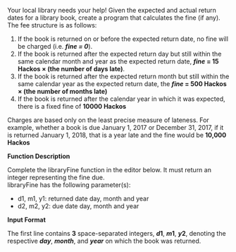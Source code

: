 Your local library needs your help! Given the expected and actual return dates for a library book, create a program that calculates the fine (if any). The fee structure is as follows: 

1. If the book is returned on or before the expected return date, no fine will be charged (i.e. __*fine = 0*__).
2. If the book is returned after the expected return day but still within the same calendar month and year as the expected return date, __*fine* = 15 Hackos &#215; (the number of days late)__.
3. If the book is returned after the expected return month but still within the same calendar year as the expected return date, the __*fine* = 500 Hackos &#215; (the number of months late)__
4. If the book is returned after the calendar year in which it was expected, there is a fixed fine of __10000 Hackos__

Charges are based only on the least precise measure of lateness. For example, whether a book is due January 1, 2017 or December 31, 2017, if it is returned January 1, 2018, that is a year late and the fine would be __10,000 Hackos__

__Function Description__  

Complete the libraryFine function in the editor below. It must return an integer representing the fine due.  
libraryFine has the following parameter(s):

* d1, m1, y1: returned date day, month and year 
* d2, m2, y2: due date day, month and year 

__Input Format__

The first line contains __3__ space-separated integers, __*d*1__, __*m*1__, __*y*2__, denoting the respective __*day*__, __*month*__, and __*year*__ on which the book was returned. 